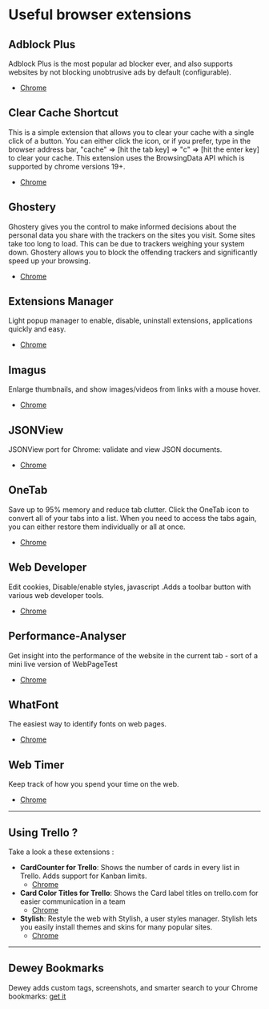 # Useful browser extensions

## Adblock Plus
Adblock Plus is the most popular ad blocker ever, and also supports websites by not blocking unobtrusive ads by default (configurable).
  - [Chrome](https://chrome.google.com/webstore/detail/adblock-plus/cfhdojbkjhnklbpkdaibdccddilifddb)

## Clear Cache Shortcut
This is a simple extension that allows you to clear your cache with a single click of a button. You can either click the icon, or if you prefer, type in the browser address bar, "cache" => [hit the tab key] => "c" => [hit the enter key] to clear your cache. This extension uses the BrowsingData API which is supported by chrome versions 19+. 
  - [Chrome](https://chrome.google.com/webstore/detail/clear-cache-shortcut/jnajhcakejgchhbjlchkfmdidgjefleg)

## Ghostery
Ghostery gives you the control to make informed decisions about the personal data you share with the trackers on the sites you visit.
Some sites take too long to load. This can be due to trackers weighing your system down.  Ghostery allows you to block the offending trackers and significantly speed up your browsing.
  - [Chrome](https://chrome.google.com/webstore/detail/ghostery/mlomiejdfkolichcflejclcbmpeaniij)

## Extensions Manager
Light popup manager to enable, disable, uninstall extensions, applications quickly and easy. 
  - [Chrome](https://chrome.google.com/webstore/detail/extensions-manager-aka-sw/lpleipinonnoibneeejgjnoeekmbopbc)
  
## Imagus
Enlarge thumbnails, and show images/videos from links with a mouse hover.
  - [Chrome](https://chrome.google.com/webstore/detail/imagus/immpkjjlgappgfkkfieppnmlhakdmaab)

## JSONView
JSONView port for Chrome: validate and view JSON documents.
  - [Chrome](https://chrome.google.com/webstore/detail/jsonview/chklaanhfefbnpoihckbnefhakgolnmc)
  
## OneTab
Save up to 95% memory and reduce tab clutter. Click the OneTab icon to convert all of your tabs into a list. When you need to access the tabs again, you can either restore them individually or all at once.
  - [Chrome](https://chrome.google.com/webstore/detail/onetab/chphlpgkkbolifaimnlloiipkdnihall)
  
## Web Developer
Edit cookies, Disable/enable styles, javascript .Adds a toolbar button with various web developer tools.
  - [Chrome](https://chrome.google.com/webstore/detail/web-developer/bfbameneiokkgbdmiekhjnmfkcnldhhm)
  
## Performance-Analyser
Get insight into the performance of the website in the current tab - sort of a mini live version of WebPageTest
  - [Chrome](https://chrome.google.com/webstore/detail/performance-analyser/djgfmlohefpomchfabngccpbaflcahjf)
  
## WhatFont
The easiest way to identify fonts on web pages.
  - [Chrome](https://chrome.google.com/webstore/detail/whatfont/jabopobgcpjmedljpbcaablpmlmfcogm)

## Web Timer
Keep track of how you spend your time on the web.
  - [Chrome](https://chrome.google.com/webstore/detail/web-timer/ggnjbdfgigejghknieofeahaknkjafim)
  
___

## Using Trello ?
Take a look a these extensions : 
  - **CardCounter for Trello**: Shows the number of cards in every list in Trello. Adds support for Kanban limits.
    - [Chrome](https://chrome.google.com/webstore/detail/cardcounter-for-trello/miejdnaildjcmahbhmfngfdoficmkdhi)
  - **Card Color Titles for Trello**: Shows the Card label titles on trello.com for easier communication in a team
    - [Chrome](https://chrome.google.com/webstore/detail/card-color-titles-for-tre/hpmobkglehhleflhaefmfajhbdnjmgim)
  - **Stylish**: Restyle the web with Stylish, a user styles manager. Stylish lets you easily install themes and skins for many popular sites.
    - [Chrome](https://chrome.google.com/webstore/detail/stylish/fjnbnpbmkenffdnngjfgmeleoegfcffe)

___

## Dewey Bookmarks
Dewey adds custom tags, screenshots, and smarter search to your Chrome bookmarks: [get it](https://chrome.google.com/webstore/detail/dewey-bookmarks/aahpfefkmihhdabllidnlipghcjgpkdm)
